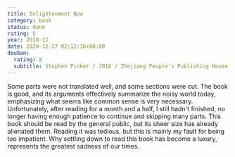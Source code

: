```yaml
---
title: Enlightenment Now
category: book
status: done
rating: 5
year: 2018-12
date: 2020-12-27 02:12:36+08:00
douban:
  rating: 8
  subtitle: Stephen Pinker / 2018 / Zhejiang People's Publishing House
---
```


Some parts were not translated well, and some sections were cut. The book is good, and its arguments effectively summarize the noisy world today, emphasizing what seems like common sense is very necessary. Unfortunately, after reading for a month and a half, I still hadn't finished, no longer having enough patience to continue and skipping many parts. This book should be read by the general public, but its sheer size has already alienated them. Reading it was tedious, but this is mainly my fault for being too impatient. Why settling down to read this book has become a luxury, represents the greatest sadness of our times.

